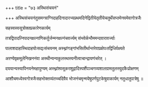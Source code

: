 +++
title = "७३ अस्थिसंचयनं"

+++
अस्थिसंचयनंतुसमन्त्राग्निदाहदिनादारभ्यप्रथमदिनेद्वितीयेतृतीयेचतुर्थेसप्तमेनवमेवागोत्रजैः

सहस्वस्वसूत्रोक्तप्रकारेणकार्यम्

तत्रद्विपादत्निपादनक्षत्नाणिकर्तुर्जन्मनक्षत्नंचवर्ज्यम् संभवेर्कभौममन्दवारावर्ज्याः

पालाशदाहास्थिदाहयोःसद्यःसंचयनम् अस्थ्नांगङ्गांभसितीर्थान्तरेवाप्रक्षेपःतद्विधिर्वक्ष्यते

अरण्येवृक्षमूलेनिखननंवा अस्थीन्यन्यकुलस्थस्यनीत्वाचान्द्रायणंचरेत् ।

दययान्यस्यापिनयनेमहापुण्यम् अस्थ्नांश्वसूकरशूद्रादिस्पर्शेपञ्चगव्यशालग्रामतुलस्युदकैःप्रोक्षणम्

आशौचमध्येस्वगोत्रजैःसहभोक्तव्यंतच्चदिवैव भोजनंचमृन्मयेषुपर्णपुटकेषुवाकार्यम् नतुधातुपात्रेषु ॥
